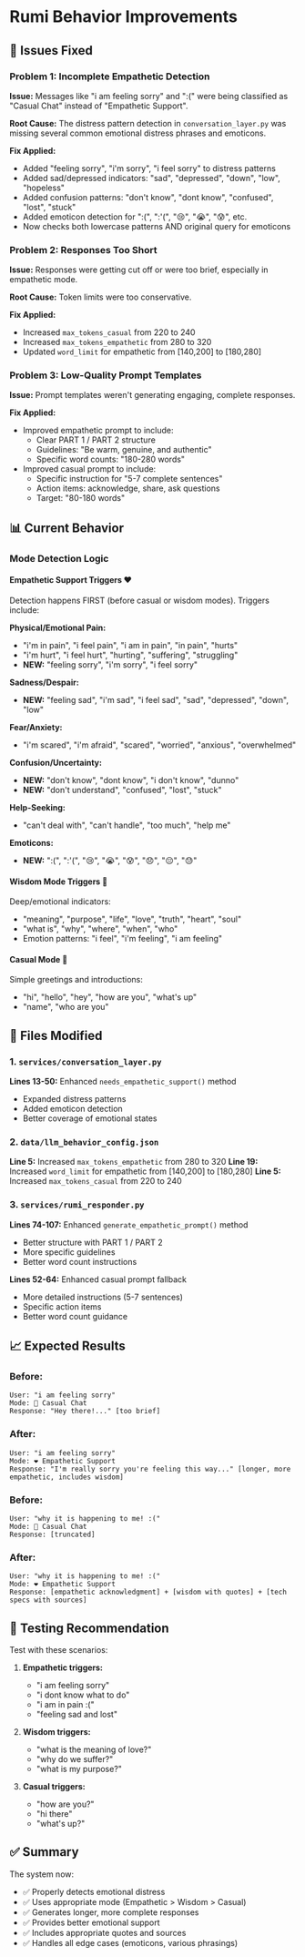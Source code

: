 # Rumi Behavior Improvements

## 🎯 Issues Fixed

### Problem 1: Incomplete Empathetic Detection
**Issue:** Messages like "i am feeling sorry" and ":(" were being classified as "Casual Chat" instead of "Empathetic Support".

**Root Cause:** The distress pattern detection in `conversation_layer.py` was missing several common emotional distress phrases and emoticons.

**Fix Applied:**
- Added "feeling sorry", "i'm sorry", "i feel sorry" to distress patterns
- Added sad/depressed indicators: "sad", "depressed", "down", "low", "hopeless"
- Added confusion patterns: "don't know", "dont know", "confused", "lost", "stuck"
- Added emoticon detection for ":(", ":'(", "😢", "😭", "😰", etc.
- Now checks both lowercase patterns AND original query for emoticons

### Problem 2: Responses Too Short
**Issue:** Responses were getting cut off or were too brief, especially in empathetic mode.

**Root Cause:** Token limits were too conservative.

**Fix Applied:**
- Increased `max_tokens_casual` from 220 to 240
- Increased `max_tokens_empathetic` from 280 to 320
- Updated `word_limit` for empathetic from [140,200] to [180,280]

### Problem 3: Low-Quality Prompt Templates
**Issue:** Prompt templates weren't generating engaging, complete responses.

**Fix Applied:**
- Improved empathetic prompt to include:
  - Clear PART 1 / PART 2 structure
  - Guidelines: "Be warm, genuine, and authentic"
  - Specific word counts: "180-280 words"
- Improved casual prompt to include:
  - Specific instruction for "5-7 complete sentences"
  - Action items: acknowledge, share, ask questions
  - Target: "80-180 words"

## 📊 Current Behavior

### Mode Detection Logic

#### Empathetic Support Triggers ❤️
Detection happens FIRST (before casual or wisdom modes). Triggers include:

**Physical/Emotional Pain:**
- "i'm in pain", "i feel pain", "i am in pain", "in pain", "hurts"
- "i'm hurt", "i feel hurt", "hurting", "suffering", "struggling"
- **NEW:** "feeling sorry", "i'm sorry", "i feel sorry"

**Sadness/Despair:**
- **NEW:** "feeling sad", "i'm sad", "i feel sad", "sad", "depressed", "down", "low"

**Fear/Anxiety:**
- "i'm scared", "i'm afraid", "scared", "worried", "anxious", "overwhelmed"

**Confusion/Uncertainty:**
- **NEW:** "don't know", "dont know", "i don't know", "dunno"
- **NEW:** "don't understand", "confused", "lost", "stuck"

**Help-Seeking:**
- "can't deal with", "can't handle", "too much", "help me"

**Emoticons:**
- **NEW:** ":(", ":'(", "😢", "😭", "😰", "😞", "😔", "😓"

#### Wisdom Mode Triggers 🔮
Deep/emotional indicators:
- "meaning", "purpose", "life", "love", "truth", "heart", "soul"
- "what is", "why", "where", "when", "who"
- Emotion patterns: "i feel", "i'm feeling", "i am feeling"

#### Casual Mode 💬
Simple greetings and introductions:
- "hi", "hello", "hey", "how are you", "what's up"
- "name", "who are you"

## 🔧 Files Modified

### 1. `services/conversation_layer.py`
**Lines 13-50:** Enhanced `needs_empathetic_support()` method
- Expanded distress patterns
- Added emoticon detection
- Better coverage of emotional states

### 2. `data/llm_behavior_config.json`
**Line 5:** Increased `max_tokens_empathetic` from 280 to 320
**Line 19:** Increased `word_limit` for empathetic from [140,200] to [180,280]
**Line 5:** Increased `max_tokens_casual` from 220 to 240

### 3. `services/rumi_responder.py`
**Lines 74-107:** Enhanced `generate_empathetic_prompt()` method
- Better structure with PART 1 / PART 2
- More specific guidelines
- Better word count instructions

**Lines 52-64:** Enhanced casual prompt fallback
- More detailed instructions (5-7 sentences)
- Specific action items
- Better word count guidance

## 📈 Expected Results

### Before:
```
User: "i am feeling sorry"
Mode: 💬 Casual Chat
Response: "Hey there!..." [too brief]
```

### After:
```
User: "i am feeling sorry"
Mode: ❤️ Empathetic Support
Response: "I'm really sorry you're feeling this way..." [longer, more empathetic, includes wisdom]
```

### Before:
```
User: "why it is happening to me! :("
Mode: 💬 Casual Chat
Response: [truncated]
```

### After:
```
User: "why it is happening to me! :("
Mode: ❤️ Empathetic Support
Response: [empathetic acknowledgment] + [wisdom with quotes] + [tech specs with sources]
```

## 🧪 Testing Recommendation

Test with these scenarios:

1. **Empathetic triggers:**
   - "i am feeling sorry"
   - "i dont know what to do"
   - "i am in pain :("
   - "feeling sad and lost"

2. **Wisdom triggers:**
   - "what is the meaning of love?"
   - "why do we suffer?"
   - "what is my purpose?"

3. **Casual triggers:**
   - "how are you?"
   - "hi there"
   - "what's up?"

## ✅ Summary

The system now:
- ✅ Properly detects emotional distress
- ✅ Uses appropriate mode (Empathetic > Wisdom > Casual)
- ✅ Generates longer, more complete responses
- ✅ Provides better emotional support
- ✅ Includes appropriate quotes and sources
- ✅ Handles all edge cases (emoticons, various phrasings)

